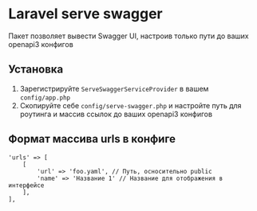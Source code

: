 # Laravel serve swagger

Пакет позволяет вывести Swagger UI, настроив только пути до ваших openapi3 конфигов

## Установка

1. Зарегистрируйте `ServeSwaggerServiceProvider` в вашем `config/app.php`
2. Скопируйте себе `config/serve-swagger.php` и настройте путь для роутинга и массив ссылок до ваших openapi3 конфигов

## Формат массива urls в конфиге 

```
'urls' => [
    [
        'url' => 'foo.yaml', // Путь, осносительно public
        'name' => 'Название 1' // Название для отображения в интерфейсе
    ],
],
```
